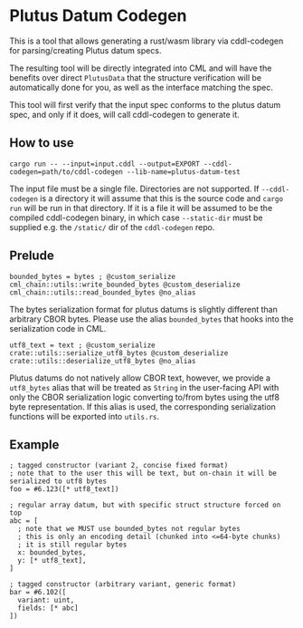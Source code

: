 # Plutus Datum Codegen

This is a tool that allows generating a rust/wasm library via cddl-codegen for parsing/creating Plutus datum specs.

The resulting tool will be directly integrated into CML and will have the benefits over direct `PlutusData` that the structure verification will be automatically done for you, as well as the interface matching the spec.

This tool will first verify that the input spec conforms to the plutus datum spec, and only if it does, will call cddl-codegen to generate it.

## How to use

```
cargo run -- --input=input.cddl --output=EXPORT --cddl-codegen=path/to/cddl-codegen --lib-name=plutus-datum-test
```

The input file must be a single file. Directories are not supported. If `--cddl-codegen` is a directory it will assume that this is the source code and `cargo run` will be run in that directory. If it is a file it will be assumed to be the compiled cddl-codegen binary, in which case `--static-dir` must be supplied e.g. the `/static/` dir of the `cddl-codegen` repo.

## Prelude

```cddl
bounded_bytes = bytes ; @custom_serialize cml_chain::utils::write_bounded_bytes @custom_deserialize cml_chain::utils::read_bounded_bytes @no_alias
```

The bytes serialization format for plutus datums is slightly different than arbitrary CBOR bytes. Please use the alias `bounded_bytes` that hooks into the serialization code in CML.

```cddl
utf8_text = text ; @custom_serialize crate::utils::serialize_utf8_bytes @custom_deserialize crate::utils::deserialize_utf8_bytes @no_alias

```

Plutus datums do not natively allow CBOR text, however, we provide a `utf8_bytes` alias that will be treated as `String` in the user-facing API with only the CBOR serialization logic converting to/from bytes using the utf8 byte representation. If this alias is used, the corresponding serialization functions will be exported into `utils.rs`.

## Example

```cddl
; tagged constructor (variant 2, concise fixed format)
; note that to the user this will be text, but on-chain it will be serialized to utf8 bytes
foo = #6.123([* utf8_text])

; regular array datum, but with specific struct structure forced on top
abc = [
  ; note that we MUST use bounded_bytes not regular bytes
  ; this is only an encoding detail (chunked into <=64-byte chunks)
  ; it is still regular bytes
  x: bounded_bytes,
  y: [* utf8_text],
]

; tagged constructor (arbitrary variant, generic format)
bar = #6.102([
  variant: uint,
  fields: [* abc]
])
```